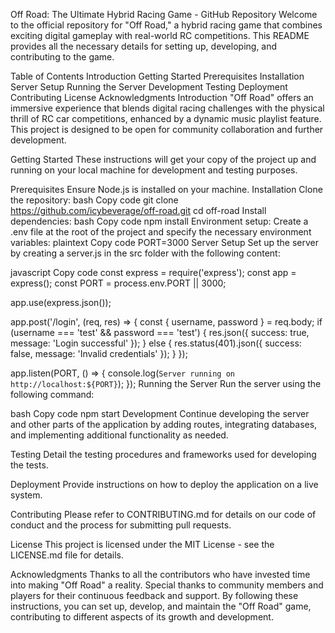 
Off Road: The Ultimate Hybrid Racing Game - GitHub Repository
Welcome to the official repository for "Off Road," a hybrid racing game that combines exciting digital gameplay with real-world RC competitions. This README provides all the necessary details for setting up, developing, and contributing to the game.

Table of Contents
Introduction
Getting Started
Prerequisites
Installation
Server Setup
Running the Server
Development
Testing
Deployment
Contributing
License
Acknowledgments
Introduction
"Off Road" offers an immersive experience that blends digital racing challenges with the physical thrill of RC car competitions, enhanced by a dynamic music playlist feature. This project is designed to be open for community collaboration and further development.

Getting Started
These instructions will get your copy of the project up and running on your local machine for development and testing purposes.

Prerequisites
Ensure Node.js is installed on your machine.
Installation
Clone the repository:
bash
Copy code
git clone https://github.com/icybeverage/off-road.git
cd off-road
Install dependencies:
bash
Copy code
npm install
Environment setup:
Create a .env file at the root of the project and specify the necessary environment variables:
plaintext
Copy code
PORT=3000
Server Setup
Set up the server by creating a server.js in the src folder with the following content:

javascript
Copy code
const express = require('express');
const app = express();
const PORT = process.env.PORT || 3000;

app.use(express.json());

app.post('/login', (req, res) => {
    const { username, password } = req.body;
    if (username === 'test' && password === 'test') {
        res.json({ success: true, message: 'Login successful' });
    } else {
        res.status(401).json({ success: false, message: 'Invalid credentials' });
    }
});

app.listen(PORT, () => {
    console.log(`Server running on http://localhost:${PORT}`);
});
Running the Server
Run the server using the following command:

bash
Copy code
npm start
Development
Continue developing the server and other parts of the application by adding routes, integrating databases, and implementing additional functionality as needed.

Testing
Detail the testing procedures and frameworks used for developing the tests.

Deployment
Provide instructions on how to deploy the application on a live system.

Contributing
Please refer to CONTRIBUTING.md for details on our code of conduct and the process for submitting pull requests.

License
This project is licensed under the MIT License - see the LICENSE.md file for details.

Acknowledgments
Thanks to all the contributors who have invested time into making "Off Road" a reality.
Special thanks to community members and players for their continuous feedback and support.
By following these instructions, you can set up, develop, and maintain the "Off Road" game, contributing to different aspects of its growth and development.
